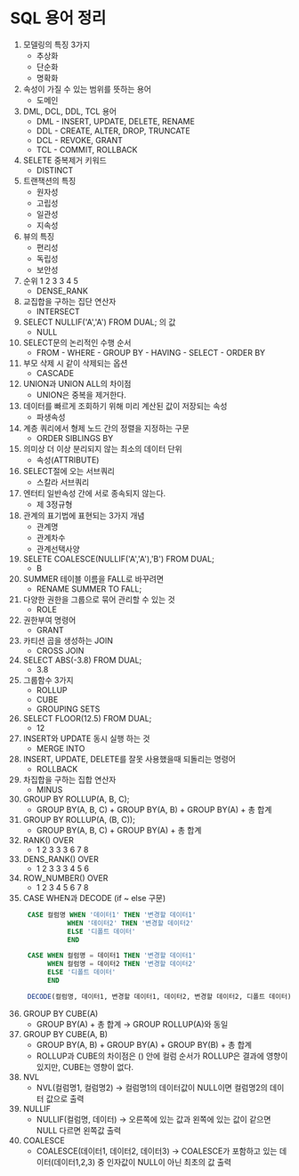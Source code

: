 # SQL 용어 정리

1. 모델링의 특징 3가지
    - 추상화
    - 단순화
    - 명확화
2. 속성이 가질 수 있는 범위를 뜻하는 용어
    - 도메인
3. DML, DCL, DDL, TCL 용어
    - DML - INSERT, UPDATE, DELETE, RENAME
    - DDL - CREATE, ALTER, DROP, TRUNCATE
    - DCL - REVOKE, GRANT
    - TCL - COMMIT, ROLLBACK
4. SELETE 중복제거 키워드
    - DISTINCT
5. 트랜잭션의 특징
    - 원자성
    - 고립성
    - 일관성
    - 지속성
6. 뷰의 특징
    - 편리성
    - 독립성
    - 보안성
7. 순위 1 2 3 3 4 5
    - DENSE_RANK
8. 교집합을 구하는 집단 연산자
    - INTERSECT
9. SELECT NULLIF('A','A') FROM DUAL; 의 값
    - NULL
10. SELECT문의 논리적인 수행 순서
    - FROM - WHERE - GROUP BY - HAVING - SELECT - ORDER BY
11. 부모 삭제 시 같이 삭제되는 옵션
    - CASCADE
12. UNION과 UNION ALL의 차이점
    - UNION은 중복을 제거한다.
13. 데이터를 빠르게 조회하기 위해 미리 계산된 값이 저장되는 속성
    - 파생속성
14. 계층 쿼리에서 형제 노드 간의 정렬을 지정하는 구문
    - ORDER SIBLINGS BY
15. 의미상 더 이상 분리되지 않는 최소의 데이터 단위
    - 속성(ATTRIBUTE)
16. SELECT절에 오는 서브쿼리
    - 스칼라 서브쿼리
17. 엔터티 일반속성 간에 서로 종속되지 않는다.
    - 제 3정규형
18. 관계의 표기법에 표현되는 3가지 개념
    - 관계명
    - 관계차수
    - 관계선택사양
19. SELETE COALESCE(NULLIF('A','A'),'B') FROM DUAL;
    - B
20. SUMMER 테이블 이름을 FALL로 바꾸려면
    - RENAME SUMMER TO FALL;
21. 다양한 권한을 그룹으로 묶어 관리할 수 있는 것
    -  ROLE
22. 권한부여 명령어
    - GRANT
23. 카티션 곱을 생성하는 JOIN
    - CROSS JOIN
24. SELECT ABS(-3.8) FROM DUAL;
    - 3.8
25. 그룹함수 3가지
    - ROLLUP
    - CUBE
    - GROUPING SETS
26. SELECT FLOOR(12.5) FROM DUAL;
    - 12
27. INSERT와 UPDATE 동시 실행 하는 것
    - MERGE INTO
28. INSERT, UPDATE, DELETE를 잘못 사용했을때 되돌리는 명령어
    - ROLLBACK
29. 차집합을 구하는 집합 연산자
    - MINUS
30. GROUP BY ROLLUP(A, B, C);
    - GROUP BY(A, B, C) + GROUP BY(A, B) + GROUP BY(A) + 총 합계
31. GROUP BY ROLLUP(A, (B, C));
    - GROUP BY(A, B, C) + GROUP BY(A) + 총 합계
32. RANK() OVER
    - 1 2 3 3 3 6 7 8
33. DENS_RANK() OVER
    - 1 2 3 3 3 4 5 6
34. ROW_NUMBER() OVER
    - 1 2 3 4 5 6 7 8
35. CASE WHEN과 DECODE (if ~ else 구문)
    ```SQL
     CASE 컬럼명 WHEN '데이터1' THEN '변경할 데이터1' 
               WHEN '데이터2' THEN '변경할 데이터2' 
               ELSE '디폴트 데이터'
               END
    ```
    ```SQL
     CASE WHEN 컬럼명 = 데이터1 THEN '변경할 데이터1' 
          WHEN 컬럼명 = 데이터2 THEN '변경할 데이터2' 
          ELSE '디폴트 데이터'
          END
    ```      
    ```SQL
     DECODE(컬럼명, 데이터1, 변경할 데이터1, 데이터2, 변경할 데이터2, 디폴트 데이터)
    ```
36. GROUP BY CUBE(A)
    - GROUP BY(A) + 총 합계 → GROUP ROLLUP(A)와 동일
37. GROUP BY CUBE(A, B)
    - GROUP BY(A, B) + GROUP BY(A) + GROUP BY(B) + 총 합계
    - ROLLUP과 CUBE의 차이점은 () 안에 컬럼 순서가 ROLLUP은 결과에 영향이 있지만, CUBE는 영향이 없다.
38. NVL
    - NVL(컬럼명1, 컬럼명2) → 컬럼명1의 데이터값이 NULL이면 컬럼명2의 데이터 값으로 출력
39. NULLIF
    - NULLIF(컬럼명, 데이터) → 오른쪽에 있는 값과 왼쪽에 있는 값이 같으면 NULL 다르면 왼쪽값 출력
40. COALESCE
    - COALESCE(데이터1, 데이터2, 데이터3) → COALESCE가 포함하고 있는 데이터(데이터1,2,3) 중 인자값이 NULL이 아닌 최초의 값 출력
